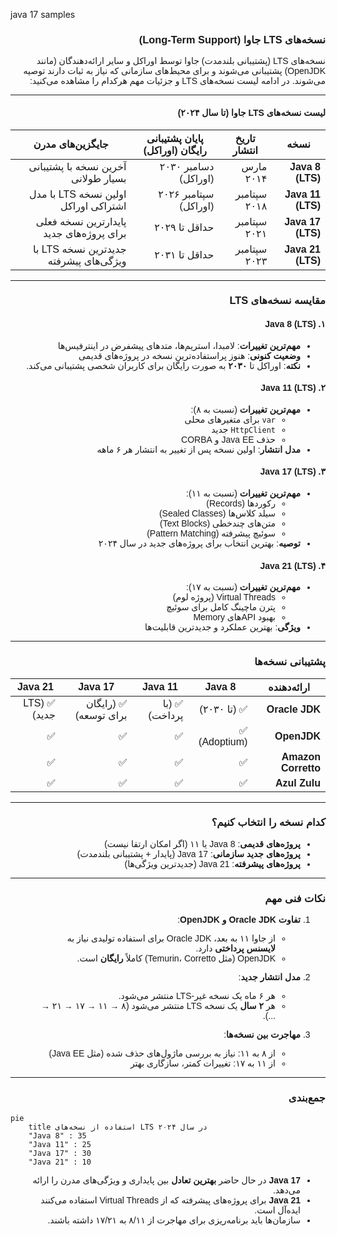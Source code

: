 java 17 samples

<div dir="rtl" style="text-align: right; font-family: 'B Nazanin', Tahoma, sans-serif;">

### نسخه‌های LTS جاوا (Long-Term Support)

نسخه‌های LTS (پشتیبانی بلندمدت) جاوا توسط اوراکل و سایر ارائه‌دهندگان (مانند OpenJDK) پشتیبانی می‌شوند و برای محیط‌های سازمانی که نیاز به ثبات دارند توصیه می‌شوند. در ادامه لیست نسخه‌های LTS و جزئیات مهم هرکدام را مشاهده می‌کنید:

---

#### **لیست نسخه‌های LTS جاوا** (تا سال ۲۰۲۴)
| نسخه | تاریخ انتشار | پایان پشتیبانی رایگان (اوراکل) | جایگزین‌های مدرن |
|-------|--------------|----------------------------------|------------------|
| **Java 8 (LTS)** | مارس ۲۰۱۴ | دسامبر ۲۰۳۰ (اوراکل) | آخرین نسخه با پشتیبانی بسیار طولانی |
| **Java 11 (LTS)** | سپتامبر ۲۰۱۸ | سپتامبر ۲۰۲۶ (اوراکل) | اولین نسخه LTS با مدل اشتراکی اوراکل |
| **Java 17 (LTS)** | سپتامبر ۲۰۲۱ | حداقل تا ۲۰۲۹ | پایدارترین نسخه فعلی برای پروژه‌های جدید |
| **Java 21 (LTS)** | سپتامبر ۲۰۲۳ | حداقل تا ۲۰۳۱ | جدیدترین نسخه LTS با ویژگی‌های پیشرفته |

---

### **مقایسه نسخه‌های LTS**

#### **۱. Java 8 (LTS)**
- **مهم‌ترین تغییرات**: لامبدا، استریم‌ها، متدهای پیشفرض در اینترفیس‌ها
- **وضعیت کنونی**: هنوز پراستفاده‌ترین نسخه در پروژه‌های قدیمی
- **نکته**: اوراکل تا **۲۰۳۰** به صورت رایگان برای کاربران شخصی پشتیبانی می‌کند.

#### **۲. Java 11 (LTS)**
- **مهم‌ترین تغییرات** (نسبت به ۸):
    - `var` برای متغیرهای محلی
    - `HttpClient` جدید
    - حذف Java EE و CORBA
- **مدل انتشار**: اولین نسخه پس از تغییر به انتشار هر ۶ ماهه

#### **۳. Java 17 (LTS)**
- **مهم‌ترین تغییرات** (نسبت به ۱۱):
    - رکوردها (Records)
    - سیلد کلاس‌ها (Sealed Classes)
    - متن‌های چندخطی (Text Blocks)
    - سوئیچ پیشرفته (Pattern Matching)
- **توصیه**: بهترین انتخاب برای پروژه‌های جدید در سال ۲۰۲۴

#### **۴. Java 21 (LTS)**
- **مهم‌ترین تغییرات** (نسبت به ۱۷):
    - Virtual Threads (پروژه لوم)
    - پترن ماچینگ کامل برای سوئیچ
    - بهبود APIهای Memory
- **ویژگی**: بهترین عملکرد و جدیدترین قابلیت‌ها

---

### **پشتیبانی نسخه‌ها**
| ارائه‌دهنده | Java 8 | Java 11 | Java 17 | Java 21 |
|-------------|--------|---------|---------|---------|
| **Oracle JDK** | ✅ (تا ۲۰۳۰) | ✅ (با پرداخت) | ✅ (رایگان برای توسعه) | ✅ (LTS جدید) |
| **OpenJDK** | ✅ (Adoptium) | ✅ | ✅ | ✅ |
| **Amazon Corretto** | ✅ | ✅ | ✅ | ✅ |
| **Azul Zulu** | ✅ | ✅ | ✅ | ✅ |

---

### **کدام نسخه را انتخاب کنیم؟**
- **پروژه‌های قدیمی**: Java 8 یا ۱۱ (اگر امکان ارتقا نیست)
- **پروژه‌های جدید سازمانی**: Java 17 (پایدار + پشتیبانی بلندمدت)
- **پروژه‌های پیشرفته**: Java 21 (جدیدترین ویژگی‌ها)

---

### **نکات فنی مهم**
1. **تفاوت Oracle JDK و OpenJDK**:
    - از جاوا ۱۱ به بعد، Oracle JDK برای استفاده تولیدی نیاز به **لایسنس پرداختی** دارد.
    - OpenJDK (مثل Temurin، Corretto) کاملاً **رایگان** است.

2. **مدل انتشار جدید**:
    - هر ۶ ماه یک نسخه غیر-LTS منتشر می‌شود.
    - هر **۲ سال** یک نسخه LTS منتشر می‌شود (۸ → ۱۱ → ۱۷ → ۲۱ → ...).

3. **مهاجرت بین نسخه‌ها**:
    - از ۸ به ۱۱: نیاز به بررسی ماژول‌های حذف شده (مثل Java EE)
    - از ۱۱ به ۱۷: تغییرات کمتر، سازگاری بهتر

---

### **جمع‌بندی**

</div>


```mermaid
pie
    title استفاده از نسخه‌های LTS در سال ۲۰۲۴
    "Java 8" : 35
    "Java 11" : 25
    "Java 17" : 30
    "Java 21" : 10
```
<div dir="rtl" style="text-align: right; font-family: 'B Nazanin', Tahoma, sans-serif;">

- **Java 17** در حال حاضر **بهترین تعادل** بین پایداری و ویژگی‌های مدرن را ارائه می‌دهد.
- **Java 21** برای پروژه‌های پیشرفته که از Virtual Threads استفاده می‌کنند ایده‌آل است.
- سازمان‌ها باید برنامه‌ریزی برای مهاجرت از ۸/۱۱ به ۱۷/۲۱ داشته باشند.
</div>
 